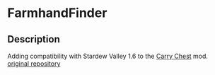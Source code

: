 # **FarmhandFinder**

## Description 
Adding compatibility with Stardew Valley 1.6 to the [Carry Chest](https://www.nexusmods.com/stardewvalley/mods/13153) mod.  
[original repository](https://github.com/2Retr0/FarmhandFinder)